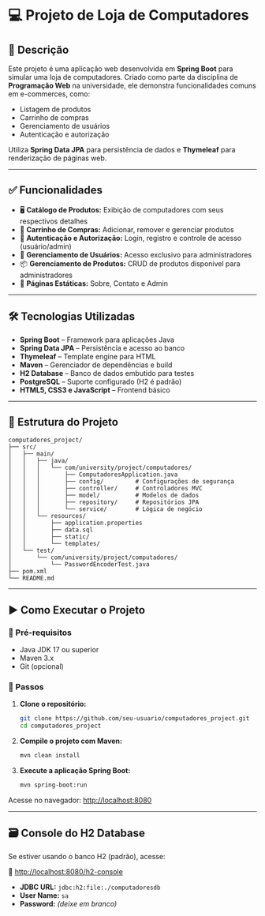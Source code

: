 # 💻 Projeto de Loja de Computadores

## 📌 Descrição

Este projeto é uma aplicação web desenvolvida em **Spring Boot** para simular uma loja de computadores. Criado como parte da disciplina de **Programação Web** na universidade, ele demonstra funcionalidades comuns em e-commerces, como:

- Listagem de produtos
- Carrinho de compras
- Gerenciamento de usuários
- Autenticação e autorização

Utiliza **Spring Data JPA** para persistência de dados e **Thymeleaf** para renderização de páginas web.

---

## ✅ Funcionalidades

- 🖥️ **Catálogo de Produtos:** Exibição de computadores com seus respectivos detalhes
- 🛒 **Carrinho de Compras:** Adicionar, remover e gerenciar produtos
- 🔐 **Autenticação e Autorização:** Login, registro e controle de acesso (usuário/admin)
- 👥 **Gerenciamento de Usuários:** Acesso exclusivo para administradores
- 📦 **Gerenciamento de Produtos:** CRUD de produtos disponível para administradores
- 📄 **Páginas Estáticas:** Sobre, Contato e Admin

---

## 🛠️ Tecnologias Utilizadas

- **Spring Boot** – Framework para aplicações Java
- **Spring Data JPA** – Persistência e acesso ao banco
- **Thymeleaf** – Template engine para HTML
- **Maven** – Gerenciador de dependências e build
- **H2 Database** – Banco de dados embutido para testes
- **PostgreSQL** – Suporte configurado (H2 é padrão)
- **HTML5, CSS3 e JavaScript** – Frontend básico

---

## 📁 Estrutura do Projeto

```
computadores_project/
├── src/
│   ├── main/
│   │   ├── java/
│   │   │   └── com/university/project/computadores/
│   │   │       ├── ComputadoresApplication.java
│   │   │       ├── config/         # Configurações de segurança
│   │   │       ├── controller/     # Controladores MVC
│   │   │       ├── model/          # Modelos de dados
│   │   │       ├── repository/     # Repositórios JPA
│   │   │       └── service/        # Lógica de negócio
│   │   └── resources/
│   │       ├── application.properties
│   │       ├── data.sql
│   │       ├── static/
│   │       └── templates/
│   └── test/
│       └── com/university/project/computadores/
│           └── PasswordEncoderTest.java
├── pom.xml
└── README.md
```

---

## ▶️ Como Executar o Projeto

### 🔧 Pré-requisitos

- Java JDK 17 ou superior
- Maven 3.x
- Git (opcional)

### 🚀 Passos

1. **Clone o repositório:**
   ```bash
   git clone https://github.com/seu-usuario/computadores_project.git
   cd computadores_project
   ```

2. **Compile o projeto com Maven:**
   ```bash
   mvn clean install
   ```

3. **Execute a aplicação Spring Boot:**
   ```bash
   mvn spring-boot:run
   ```

Acesse no navegador: [http://localhost:8080](http://localhost:8080)

---

## 🗃️ Console do H2 Database

Se estiver usando o banco H2 (padrão), acesse:

🔗 [http://localhost:8080/h2-console](http://localhost:8080/h2-console)

- **JDBC URL:** `jdbc:h2:file:./computadoresdb`
- **User Name:** `sa`
- **Password:** *(deixe em branco)*
